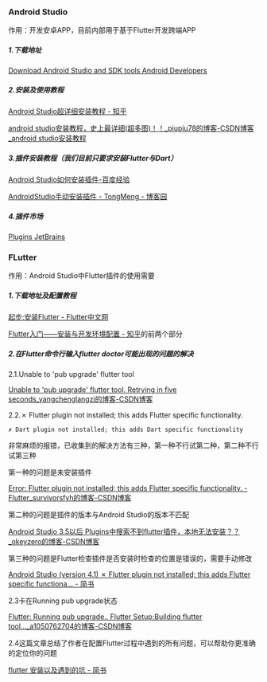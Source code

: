 ### Android Studio

作用：开发安卓APP，目前内部用于基于Flutter开发跨端APP

##### 1.下载地址

[Download Android Studio and SDK tools   Android Developers](https://developer.android.google.cn/studio)

##### 2.安装及使用教程

[Android Studio超详细安装教程 - 知乎](https://zhuanlan.zhihu.com/p/80051318)

[android studio安装教程，史上最详细(超多图)！！_piupiu78的博客-CSDN博客_android studio安装教程](https://blog.csdn.net/piupiu78/article/details/112170085)

##### 3.插件安装教程（我们目前只要求安装Flutter与Dart）

[Android Studio如何安装插件-百度经验](https://jingyan.baidu.com/article/a24b33cdb5b39a58ff002b60.html)

[AndroidStudio手动安装插件 - TongMeng - 博客园](https://www.cnblogs.com/yjpjy/p/11525511.html)

##### 4.插件市场

[Plugins  JetBrains](http://plugins.jetbrains.com/androidstudio)



### FLutter

作用：Android Studio中Flutter插件的使用需要

##### 1.下载地址及配置教程

[起步:安装Flutter  - Flutter中文网 ](https://flutterchina.club/get-started/install/)

[Flutter入门——安装与开发环境配置 - 知乎](https://zhuanlan.zhihu.com/p/110208018)的前两个部分

##### 2.在Flutter命令行输入flutter doctor可能出现的问题的解决

2.1.Unable to 'pub upgrade' flutter tool

[Unable to 'pub upgrade' flutter tool. Retrying in five seconds_yangchenglangzi的博客-CSDN博客](https://blog.csdn.net/yangchenglangzi/article/details/89981488)

2.2.✗ Flutter plugin not installed; this adds Flutter specific functionality.

   	✗ Dart plugin not installed; this adds Dart specific functionality

非常麻烦的报错，已收集到的解决方法有三种，第一种不行试第二种，第二种不行试第三种

第一种的问题是未安装插件

[Error: Flutter plugin not installed; this adds Flutter specific functionality. - Flutter_survivorsfyh的博客-CSDN博客](https://blog.csdn.net/survivorsfyh/article/details/93407580)

第二种的问题是插件的版本与Android Studio的版本不匹配

[Android Studio 3.5以后 Plugins中搜索不到flutter插件，本地无法安装？？_okeyzero的博客-CSDN博客](https://blog.csdn.net/weixin_43695321/article/details/104932287)

第三种的问题是Flutter检查插件是否安装时检查的位置是错误的，需要手动修改

[Android Studio (version 4.1) ✗ Flutter plugin not installed; this adds Flutter specific functiona... - 简书](https://www.jianshu.com/p/03201f4f69f6)

2.3卡在Running pub upgrade状态

[Flutter:  Running pub upgrade.. Flutter Setup:Building flutter tool..._a1050762704的博客-CSDN博客](https://blog.csdn.net/a1050762704/article/details/106250840)

2.4这篇文章总结了作者在配置Flutter过程中遇到的所有问题，可以帮助你更准确的定位你的问题

[flutter 安装以及遇到的坑 - 简书](https://www.jianshu.com/p/4836bcbc8b38)